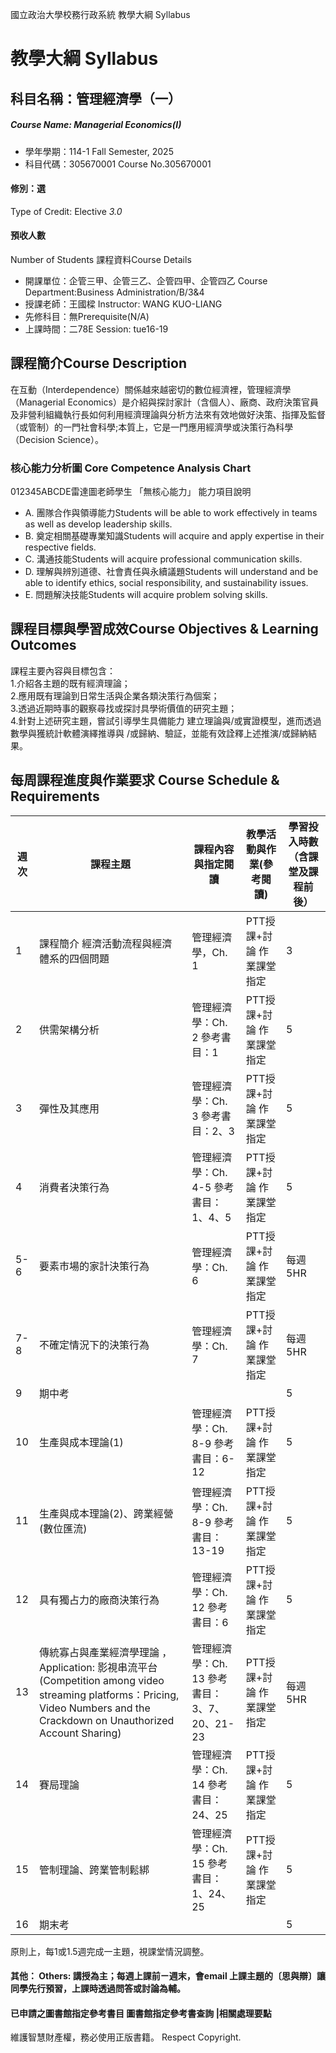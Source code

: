 國立政治大學校務行政系統 教學大綱 Syllabus
# 教學大綱 Syllabus
##  科目名稱：管理經濟學（一）
#####  Course Name: Managerial Economics(I)
  * 學年學期：114-1 Fall Semester, 2025 
  * 科目代碼：305670001 Course No.305670001
#### 修別：選
Type of Credit: Elective 
_3.0_
#### 預收人數
Number of Students
課程資料Course Details
  * 開課單位：企管三甲、企管三乙、企管四甲、企管四乙 Course Department:Business Administration/B/3&4 
  * 授課老師：王國樑 Instructor: WANG KUO-LIANG 
  * 先修科目：無Prerequisite(N/A)
  * 上課時間：二78E Session: tue16-19
##  課程簡介Course Description
在互動（Interdependence）關係越來越密切的數位經濟裡，管理經濟學（Managerial Economics）是介紹與探討家計（含個人）、廠商、政府決策官員及非營利組織執行長如何利用經濟理論與分析方法來有效地做好決策、指揮及監督（或管制）的一門社會科學;本質上，它是一門應用經濟學或決策行為科學（Decision Science）。
###  核心能力分析圖 Core Competence Analysis Chart
012345ABCDE雷達圖老師學生
「無核心能力」 
能力項目說明
  * A. 團隊合作與領導能力Students will be able to work effectively in teams as well as develop leadership skills.
  * B. 奠定相關基礎專業知識Students will acquire and apply expertise in their respective fields.
  * C. 溝通技能Students will acquire professional communication skills.
  * D. 理解與辨別道德、社會責任與永續議題Students will understand and be able to identify ethics, social responsibility, and sustainability issues.
  * E. 問題解決技能Students will acquire problem solving skills.
##  課程目標與學習成效Course Objectives & Learning Outcomes 
課程主要內容與目標包含：  
1.介紹各主題的既有經濟理論；  
2.應用既有理論到日常生活與企業各類決策行為個案；  
3.透過近期時事的觀察尋找或探討具學術價值的研究主題；  
4.針對上述研究主題，嘗試引導學生具備能力 建立理論與/或實證模型，進而透過數學與獲統計軟體演繹推導與 /或歸納、驗証，並能有效詮釋上述推演/或歸納結果。
##  每周課程進度與作業要求 Course Schedule & Requirements
週次 |  課程主題 |  課程內容與指定閱讀 |  教學活動與作業(參考閱讀) |  學習投入時數（含課堂及課程前後）  
---|---|---|---|---  
1 |  課程簡介 經濟活動流程與經濟體系的四個問題 |  管理經濟學，Ch. 1 |  PTT授課+討論 作業課堂指定 |  3  
2 |  供需架構分析 |  管理經濟學：Ch. 2 參考書目：1 |  PTT授課+討論 作業課堂指定 |  5  
3 |  彈性及其應用 |  管理經濟學：Ch. 3 參考書目：2、3 |  PTT授課+討論 作業課堂指定 |  5  
4 |  消費者決策行為 |  管理經濟學：Ch. 4-5 參考書目：1、4、5 |  PTT授課+討論 作業課堂指定 |  5  
5-6 |  要素市場的家計決策行為 |  管理經濟學：Ch. 6 |  PTT授課+討論 作業課堂指定 |  每週5HR  
7-8 |  不確定情況下的決策行為 |  管理經濟學：Ch. 7 |  PTT授課+討論 作業課堂指定 |  每週5HR  
9 |  期中考 |  |  |  5  
10 |  生產與成本理論(1) |  管理經濟學：Ch. 8-9 參考書目：6-12 |  PTT授課+討論 作業課堂指定 |  5  
11 |  生產與成本理論(2)、跨業經營(數位匯流) |  管理經濟學：Ch. 8-9 參考書目：13-19 |  PTT授課+討論 作業課堂指定 |  5  
12 |  具有獨占力的廠商決策行為 |  管理經濟學：Ch. 12 參考書目：6 |  PTT授課+討論 作業課堂指定 |  5  
13 |  傳統寡占與產業經濟學理論 ，Application: 影視串流平台(Competition among video streaming platforms：Pricing, Video Numbers and the Crackdown on Unauthorized Account Sharing) |  管理經濟學：Ch. 13 參考書目： 3、7、20、21-23 |  PTT授課+討論 作業課堂指定 |  每週5HR  
14 |  賽局理論 |  管理經濟學：Ch. 14 參考書目：24、25 |  PTT授課+討論 作業課堂指定 |  5  
15 |  管制理論、跨業管制鬆綁 |  管理經濟學：Ch. 15 參考書目： 1、24、25 |  PTT授課+討論 作業課堂指定 |  5  
16 |  期末考 |  |  |  5  
原則上，每1或1.5週完成一主題，視課堂情況調整。
####  其他： Others: 講授為主；每週上課前ㄧ週末，會email 上課主題的〔思與辯〕讓同學先行預習，上課時透過問答或討論為輔。 
####  已申請之圖書館指定參考書目  圖書館指定參考書查詢 |相關處理要點
維護智慧財產權，務必使用正版書籍。 Respect Copyright.